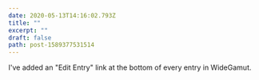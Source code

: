 ```yaml
---
date: 2020-05-13T14:16:02.793Z
title: ""
excerpt: ""
draft: false
path: post-1589377531514
---
```

I've added an "Edit Entry" link at the bottom of every entry in WideGamut. 